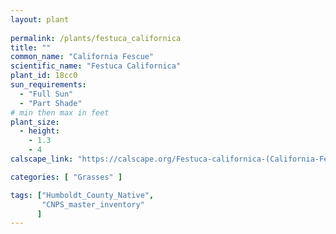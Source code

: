 ```yaml
---
layout: plant
 
permalink: /plants/festuca_californica
title: ""
common_name: "California Fescue"
scientific_name: "Festuca Californica"
plant_id: 18cc0
sun_requirements:
  - "Full Sun"
  - "Part Shade"
# min then max in feet
plant_size:
  - height: 
    - 1.3
    - 4
calscape_link: "https://calscape.org/Festuca-californica-(California-Fescue)"

categories: [ "Grasses" ]

tags: ["Humboldt_County_Native",
       "CNPS_master_inventory"
      ]
---
```


